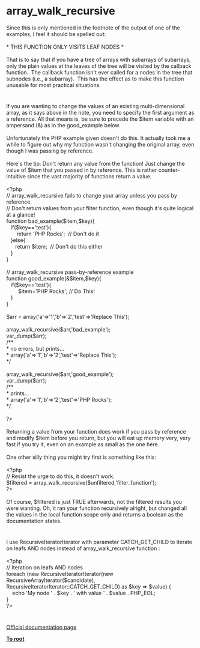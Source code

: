 # array_walk_recursive




<div class="phpcode"><span class="html">
Since this is only mentioned in the footnote of the output of one of the examples, I feel it should be spelled out:<br><br>* THIS FUNCTION ONLY VISITS LEAF NODES *<br><br>That is to say that if you have a tree of arrays with subarrays of subarrays, only the plain values at the leaves of the tree will be visited by the callback function.&#xA0; The callback function isn&apos;t ever called for a nodes in the tree that subnodes (i.e., a subarray).&#xA0; This has the effect as to make this function unusable for most practical situations.</span>
</div>
  

#


<div class="phpcode"><span class="html">
If you are wanting to change the values of an existing multi-dimensional array, as it says above in the note, you need to specify the first argument as a reference. All that means is, be sure to precede the $item variable with an ampersand (&amp;) as in the good_example below. <br><br>Unfortunately the PHP example given doesn&apos;t do this. It actually took me a while to figure out why my function wasn&apos;t changing the original array, even though I was passing by reference. <br><br>Here&apos;s the tip: Don&apos;t return any value from the function! Just change the value of $item that you passed in by reference. This is rather counter-intuitive since the vast majority of functions return a value.<br><br><span class="default">&lt;?php<br></span><span class="comment">// array_walk_recursive fails to change your array unless you pass by reference.<br>// Don&apos;t return values from your filter function, even though it&apos;s quite logical at a glance!<br></span><span class="keyword">function </span><span class="default">bad_example</span><span class="keyword">(</span><span class="default">$item</span><span class="keyword">,</span><span class="default">$key</span><span class="keyword">){<br>&#xA0;&#xA0; if(</span><span class="default">$key</span><span class="keyword">==</span><span class="string">&apos;test&apos;</span><span class="keyword">){<br>&#xA0; &#xA0; &#xA0;&#xA0; return </span><span class="string">&apos;PHP Rocks&apos;</span><span class="keyword">;&#xA0; </span><span class="comment">// Don&apos;t do it<br>&#xA0;&#xA0; </span><span class="keyword">}else{<br>&#xA0; &#xA0; &#xA0; return </span><span class="default">$item</span><span class="keyword">;&#xA0; </span><span class="comment">// Don&apos;t do this either<br>&#xA0;&#xA0; </span><span class="keyword">}<br>}<br><br></span><span class="comment">// array_walk_recursive pass-by-reference example<br></span><span class="keyword">function </span><span class="default">good_example</span><span class="keyword">(&amp;</span><span class="default">$item</span><span class="keyword">,</span><span class="default">$key</span><span class="keyword">){<br>&#xA0;&#xA0; if(</span><span class="default">$key</span><span class="keyword">==</span><span class="string">&apos;test&apos;</span><span class="keyword">){<br>&#xA0; &#xA0; &#xA0; &#xA0; </span><span class="default">$item</span><span class="keyword">=</span><span class="string">&apos;PHP Rocks&apos;</span><span class="keyword">; </span><span class="comment">// Do This!<br>&#xA0;&#xA0; </span><span class="keyword">}<br>}<br><br></span><span class="default">$arr </span><span class="keyword">= array(</span><span class="string">&apos;a&apos;</span><span class="keyword">=&gt;</span><span class="string">&apos;1&apos;</span><span class="keyword">,</span><span class="string">&apos;b&apos;</span><span class="keyword">=&gt;</span><span class="string">&apos;2&apos;</span><span class="keyword">,</span><span class="string">&apos;test&apos;</span><span class="keyword">=&gt;</span><span class="string">&apos;Replace This&apos;</span><span class="keyword">);<br><br></span><span class="default">array_walk_recursive</span><span class="keyword">(</span><span class="default">$arr</span><span class="keyword">,</span><span class="string">&apos;bad_example&apos;</span><span class="keyword">);<br></span><span class="default">var_dump</span><span class="keyword">(</span><span class="default">$arr</span><span class="keyword">);<br></span><span class="comment">/**<br> * no errors, but prints...<br> * array(&apos;a&apos;=&gt;&apos;1&apos;,&apos;b&apos;=&gt;&apos;2&apos;,&apos;test&apos;=&gt;&apos;Replace This&apos;);<br> */<br><br></span><span class="default">array_walk_recursive</span><span class="keyword">(</span><span class="default">$arr</span><span class="keyword">,</span><span class="string">&apos;good_example&apos;</span><span class="keyword">);<br></span><span class="default">var_dump</span><span class="keyword">(</span><span class="default">$arr</span><span class="keyword">);<br></span><span class="comment">/**<br> * prints...<br> * array(&apos;a&apos;=&gt;&apos;1&apos;,&apos;b&apos;=&gt;&apos;2&apos;,&apos;test&apos;=&gt;&apos;PHP Rocks&apos;);<br> */<br><br></span><span class="default">?&gt;<br></span><br>Returning a value from your function does work if you pass by reference and modify $item before you return, but you will eat up memory very, very fast if you try it, even on an example as small as the one here.<br><br>One other silly thing you might try first is something like this:<br><br><span class="default">&lt;?php<br></span><span class="comment">// Resist the urge to do this, it doesn&apos;t work.<br></span><span class="default">$filtered </span><span class="keyword">= </span><span class="default">array_walk_recursive</span><span class="keyword">(</span><span class="default">$unfiltered</span><span class="keyword">,</span><span class="string">&apos;filter_function&apos;</span><span class="keyword">);<br></span><span class="default">?&gt;<br></span><br>Of course, $filtered is just TRUE afterwards, not the filtered results you were wanting. Oh, it ran your function recursively alright, but changed all the values in the local function scope only and returns a boolean as the documentation states.</span>
</div>
  

#


<div class="phpcode"><span class="html">
I use RecursiveIteratorIterator with parameter CATCH_GET_CHILD to iterate on leafs AND nodes instead of array_walk_recursive function :<br><br><span class="default">&lt;?php<br></span><span class="comment">// Iteration on leafs AND nodes<br></span><span class="keyword">foreach (new </span><span class="default">RecursiveIteratorIterator</span><span class="keyword">(new </span><span class="default">RecursiveArrayIterator</span><span class="keyword">(</span><span class="default">$candidate</span><span class="keyword">), </span><span class="default">RecursiveIteratorIterator</span><span class="keyword">::</span><span class="default">CATCH_GET_CHILD</span><span class="keyword">) as </span><span class="default">$key </span><span class="keyword">=&gt; </span><span class="default">$value</span><span class="keyword">) {<br>&#xA0; &#xA0; echo </span><span class="string">&apos;My node &apos; </span><span class="keyword">. </span><span class="default">$key </span><span class="keyword">. </span><span class="string">&apos; with value &apos; </span><span class="keyword">. </span><span class="default">$value </span><span class="keyword">. </span><span class="default">PHP_EOL</span><span class="keyword">;<br>}<br></span><span class="default">?&gt;</span>
</span>
</div>
  

#

[Official documentation page](https://www.php.net/manual/en/function.array-walk-recursive.php)

**[To root](/README.md)**